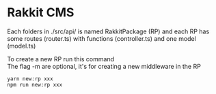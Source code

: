 # Rakkit CMS

Each folders in ./src/api/ is named RakkitPackage (RP) and each RP has some routes (router.ts) with functions (controller.ts) and one model (model.ts)  

To create a new RP run this command  
The flag -m are optional, it's for creating a new middleware in the RP
```
yarn new:rp xxx
npm run new:rp xxx
```
